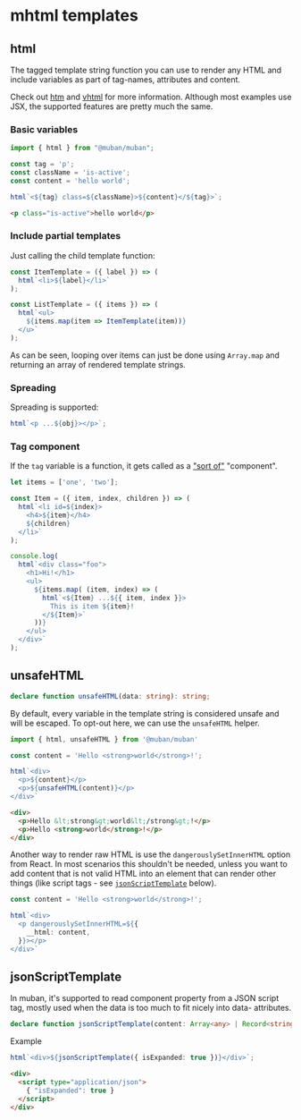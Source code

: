 # mhtml templates

## html

The tagged template string function you can use to render any HTML and include variables as part
of tag-names, attributes and content.

Check out [htm](https://github.com/developit/htm) and [vhtml](https://github.com/developit/vhtml)
for more information. Although most examples use JSX, the supported features are pretty much the
same.

### Basic variables

```ts
import { html } from "@muban/muban";

const tag = 'p';
const className = 'is-active';
const content = 'hello world';

html`<${tag} class=${className}>${content}</${tag}>`;
```
```html
<p class="is-active">hello world</p>
```

### Include partial templates

Just calling the child template function:
```ts
const ItemTemplate = ({ label }) => (
  html`<li>${label}</li>`
);

const ListTemplate = ({ items }) => (
  html`<ul>
    ${items.map(item => ItemTemplate(item))}
  </u>`
);
```

As can be seen, looping over items can just be done using `Array.map` and returning an array
of rendered template strings.

### Spreading

Spreading is supported:
```ts
html`<p ...${obj}></p>`;
```

### Tag component

If the `tag` variable is a function, it gets called as a ["sort of"](https://github.com/developit/vhtml#new-sortof-components)
"component".

```ts {3-8,15-17}
let items = ['one', 'two'];

const Item = ({ item, index, children }) => (
  html`<li id=${index}>
    <h4>${item}</h4>
    ${children}
  </li>`
);

console.log(
  html`<div class="foo">
    <h1>Hi!</h1>
    <ul>
      ${items.map( (item, index) => (
        html`<${Item} ...${{ item, index }}>
          This is item ${item}!
        </${Item}>`
      ))}
    </ul>
  </div>`
);
```

## unsafeHTML

```ts
declare function unsafeHTML(data: string): string;
```

By default, every variable in the template string is considered unsafe and will be escaped.
To opt-out here, we can use the `unsafeHTML` helper.

```ts
import { html, unsafeHTML } from '@muban/muban'

const content = 'Hello <strong>world</strong>!';

html`<div>
  <p>${content}</p>
  <p>${unsafeHTML(content)}</p>
</div>`
```
```html
<div>
  <p>Hello &lt;strong&gt;world&lt;/strong&gt;!</p>
  <p>Hello <strong>world</strong>!</p>
</div>
```

Another way to render raw HTML is use the `dangerouslySetInnerHTML` option from React.
In most scenarios this shouldn't be needed, unless you want to add content that is not valid HTML
into an element that can render other things (like script tags - see
[`jsonScriptTemplate`](#jsonScriptTemplate) below).

```ts
const content = 'Hello <strong>world</strong>!';

html`<div>
  <p dangerouslySetInnerHTML=${{
    __html: content,
  }}></p>
</div>`
```

## jsonScriptTemplate 

In muban, it's supported to read component property from a JSON script tag, mostly used when the
data is too much to fit nicely into data- attributes.

```ts
declare function jsonScriptTemplate(content: Array<any> | Record<string, any>): string;
```

Example

```ts
html`<div>${jsonScriptTemplate({ isExpanded: true })}</div>`;
```
```html
<div>
  <script type="application/json">
    { "isExpanded": true }
  </script>
</div>
```
